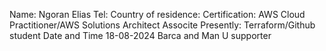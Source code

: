 Name: Ngoran Elias
Tel: 
Country of residence: 
Certification: AWS Cloud Practitioner/AWS Solutions Architect Associte
Presently: Terraform/Github student
Date and Time 18-08-2024
Barca and Man U supporter